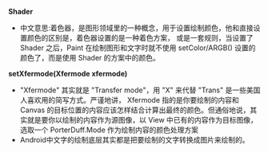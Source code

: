 **Shader**
- 中文意思:着色器，是图形领域里的一种概念，用于设置绘制颜色，他和直接设置颜色的区别是，着色器设置的是一种着色方案，
或是一套规则，当设置了 Shader 之后，Paint 在绘制图形和文字时就不使用  setColor/ARGB() 设置的颜色了，而是使用 Shader 的方案中的颜色。

**setXfermode(Xfermode xfermode)**
- "Xfermode" 其实就是 "Transfer mode"，用 "X" 来代替 "Trans" 是一些美国人喜欢用的简写方式。严谨地讲， Xfermode 指的是你要绘制的内容和 Canvas 的目标位置的内容应该怎样结合计算出最终的颜色。但通俗地说，其实就是要你以绘制的内容作为源图像，以 View 中已有的内容作为目标图像，选取一个  PorterDuff.Mode 作为绘制内容的颜色处理方案
- Android中文字的绘制底层其实都是把要绘制的文字转换成图片来绘制的。